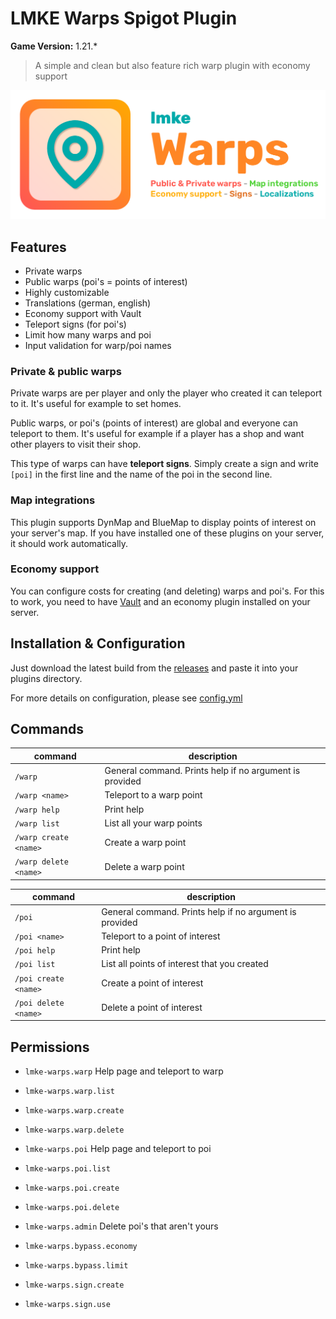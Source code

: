 # LMKE Warps Spigot Plugin
**Game Version:** 1.21.*

> A simple and clean but also feature rich warp plugin with economy support

![lmke warps banner](/lmke-warps-banner.png)

## Features
- Private warps
- Public warps (poi's = points of interest)
- Highly customizable
- Translations (german, english)
- Economy support with Vault
- Teleport signs (for poi's)
- Limit how many warps and poi
- Input validation for warp/poi names

### Private & public warps
Private warps are per player and only the player who created it can teleport to it.
It's useful for example to set homes.

Public warps, or poi's (points of interest) are global and everyone can teleport to them.
It's useful for example if a player has a shop and want other players to visit their shop.

This type of warps can have **teleport signs**. Simply create a sign and write `[poi]` in the first line and the name of the poi in the second line.

### Map integrations
This plugin supports DynMap and BlueMap to display points of interest on your server's map.
If you have installed one of these plugins on your server, it should work automatically.

### Economy support
You can configure costs for creating (and deleting) warps and poi's.
For this to work, you need to have [Vault](https://www.spigotmc.org/resources/vault.34315/) and an economy plugin installed on your server.

## Installation & Configuration
Just download the latest build from the [releases](/releases) and paste it into your plugins directory.

For more details on configuration, please see [config.yml](/src/main/resources/config.yml)

## Commands

| command               | description                                             |
|-----------------------|---------------------------------------------------------|
| `/warp`               | General command. Prints help if no argument is provided |
| `/warp <name>`        | Teleport to a warp point                                |
| `/warp help`          | Print help                                              |
| `/warp list`          | List all your warp points                               |
| `/warp create <name>` | Create a warp point                                     |
| `/warp delete <name>` | Delete a warp point                                     |


| command              | description                                             |
|----------------------|---------------------------------------------------------|
| `/poi`               | General command. Prints help if no argument is provided |
| `/poi <name>`        | Teleport to a point of interest                         |
| `/poi help`          | Print help                                              |
| `/poi list`          | List all points of interest that you created            |
| `/poi create <name>` | Create a point of interest                              |
| `/poi delete <name>` | Delete a point of interest                              |

## Permissions

- `lmke-warps.warp` Help page and teleport to warp
- `lmke-warps.warp.list`
- `lmke-warps.warp.create`
- `lmke-warps.warp.delete`

- `lmke-warps.poi` Help page and teleport to poi
- `lmke-warps.poi.list`
- `lmke-warps.poi.create`
- `lmke-warps.poi.delete`
- `lmke-warps.admin` Delete poi's that aren't yours

- `lmke-warps.bypass.economy`
- `lmke-warps.bypass.limit`

- `lmke-warps.sign.create`
- `lmke-warps.sign.use`
